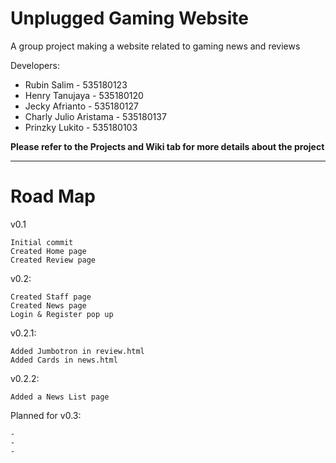 # Unplugged Gaming Website
A group project making a website related to gaming news and reviews

Developers:
* Rubin Salim - 535180123
* Henry Tanujaya - 535180120
* Jecky Afrianto - 535180127
* Charly Julio Aristama - 535180137
* Prinzky Lukito - 535180103

**Please refer to the Projects and Wiki tab for more details about the project**
***

# Road Map


v0.1

    Initial commit
    Created Home page
    Created Review page

v0.2:

    Created Staff page
    Created News page
    Login & Register pop up

v0.2.1:

    Added Jumbotron in review.html
    Added Cards in news.html
    
v0.2.2:

    Added a News List page
    
Planned for v0.3:

    -
    -
    -
    
